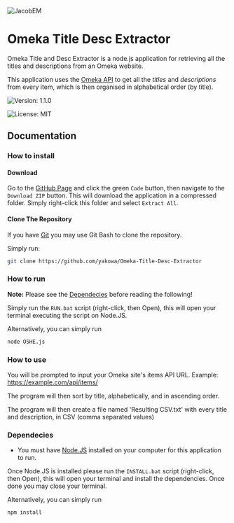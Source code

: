 ![JacobEM](https://jacobem.com/assets/media/JacobEM.png)


# Omeka Title Desc Extractor

Omeka Title and Desc Extractor is a node.js application for retrieving all the titles and descriptions from an Omeka website.

This application uses the [Omeka API](https://omeka.org/s/docs/developer/api/) to get all the *titles* and *descriptions* from every item, which is then organised in alphabetical order (by title).


![Version: 1.1.0](https://img.shields.io/badge/Version-1.1.0-00e0a7)

![License: MIT](https://img.shields.io/badge/License-MIT-776bff)

## Documentation

### How to install

#### Download

Go to the [GitHub Page](https://github.com/yakowa/Omeka-Title-Desc-Extractor) and click the green `Code` button, then navigate to the `Download ZIP` button. This will download the application in a compressed folder. Simply right-click this folder and select `Extract All`.

#### Clone The Repository

If you have [Git](https://git-scm.com/) you may use Git Bash to clone the repository.

Simply run:
```bash
git clone https://github.com/yakowa/Omeka-Title-Desc-Extractor
```


### How to run

**Note:** Please see the [Dependecies](#dependecies) before reading the following!

Simply run the `RUN.bat` script (right-click, then Open), this will open your terminal executing the script on Node.JS.

Alternatively, you can simply run
```bash
node OSHE.js
```

### How to use

You will be prompted to input your Omeka site's items API URL. Example: https://example.com/api/items/

The program will then sort by title, alphabetically, and in ascending order.

The program will then create a file named 'Resulting CSV.txt' with every title and description, in CSV (comma separated values)

### Dependecies

* You must have [Node.JS](https://nodejs.org/) installed on your computer for this application to run.

Once Node.JS is installed please run the `INSTALL.bat` script (right-click, then Open), this will open your terminal and install the dependencies. Once done you may close your terminal.

Alternatively, you can simply run
```bash
npm install
```